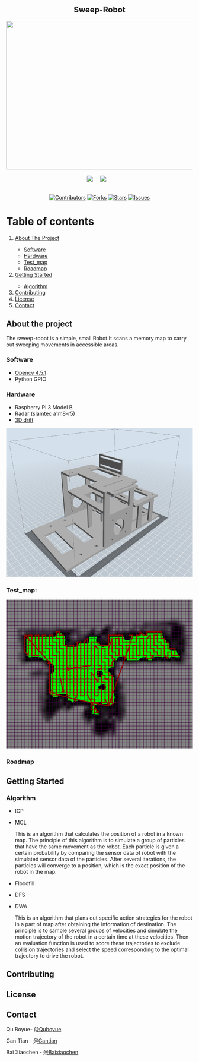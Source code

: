 <h2 align="center">Sweep-Robot</h2>  



<div align=center><img width="550" height="400" src="https://github.com/GANTIAN-hub405/picutre/blob/main/sweep-robot.jpg"/></div>



 <p align = "center">  
     <a href = "https://www.youtube.com/channel/UCdpiw0mUYiLdALUTy5392jA"><img height=40 src="images/youtube.svg"></img></a>&nbsp;&nbsp;&nbsp;&nbsp;
     <a href="https://twitter.com/home"><img height=40 src="images/twitter.svg"></img></a>&nbsp;&nbsp;&nbsp;&nbsp;
     <br />
     <br />
     
     

<div align="center">
  
[![Contributors](https://img.shields.io/github/contributors/quboyue/Sweep-Robot-Team36.svg?style=for-the-badge)](https://github.com/quboyue/Sweep-Robot-Team36/graphs/contributors)
[![Forks](https://img.shields.io/github/forks/quboyue/Sweep-Robot-Team36.svg?style=for-the-badge)](https://github.com/quboyue/Sweep-Robot-Team36/network/members)
[![Stars](https://img.shields.io/github/stars/quboyue/Sweep-Robot-Team36.svg?style=for-the-badge)](https://github.com/quboyue/Sweep-Robot-Team36/stargazers)
[![Issues](https://img.shields.io/github/issues/quboyue/Sweep-Robot-Team36.svg?style=for-the-badge)](https://github.com/quboyue/Sweep-Robot-Team36/issues)
</div>

<!-- TABLE OF CONTENTS -->

# Table of contents

<ol>
    <li><a href="#about-the-project">About The Project</a></li>
      <ul>
      <li><a href="#software">Software</a</li>
      <li><a href="#hardware">Hardware</a</li>
      <li><a href="#test_map">Test_map</a</li>
       <li><a href="#roadmap">Roadmap</a</li>
      </ul>
    <li><a href="#getting-started">Getting Started</a></li>
      <ul>
      <li><a href="#algorithm">Algorithm</a</li>
      </ul>
    <li><a href="#contributing">Contributing</a></li>
    <li><a href="#license">License</a></li>
    <li><a href="#contact">Contact</a></li>
</ol>
     

## About the project

The sweep-robot is a simple, small Robot.It scans a memory map to carry out sweeping movements in accessible areas.


### Software

- [Opencv 4.5.1](https://opencv.org/opencv-4-5-1/)
- Python GPIO


### Hardware 
- Raspberry Pi 3 Model B
- Radar (slamtec a1m8-r5)
- [3D drift](https://github.com/quboyue/Sweep-Robot-Team36/blob/main/Car_model.stl)  

 <div align=center><img width="550" height="400" src="https://github.com/GANTIAN-hub405/picutre/blob/main/3D.png"/></div>


### Test_map:

<div align=center><img width="550" height="400" src="https://github.com/GANTIAN-hub405/picutre/blob/main/map.png"/></div>

### Roadmap


## Getting Started



### Algorithm 
 - ICP
 - MCL
 
   This is an algorithm that calculates the position of a robot in a known map. The principle of this algorithm is to simulate a group of particles that have the same movement    as the robot. Each particle is given a certain probability by comparing the sensor data of robot with the simulated sensor data of the particles. After several iterations,      the particles will converge to a position, which is the exact position of the robot in the map.

 - Floodfill
 - DFS 
 - DWA 
 
   This is an algorithm that plans out specific action strategies for the robot in a part of map after obtaining the information of destination. The principle is to sample        several groups of velocities and simulate the motion trajectory of the robot in a certain time at these velocities. Then an evaluation function is used to score these          trajectories to exclude collision trajectories and select the speed corresponding to the optimal trajectory to drive the robot.


## Contributing
## License
## Contact
Qu Boyue- [@Quboyue](quboyue@gmail.com)

Gan Tian - [@Gantian](https://twitter.com/GanTian10640151)

Bai Xiaochen - [@Baixiaochen](nukobaixiaochen@gmail.com)
